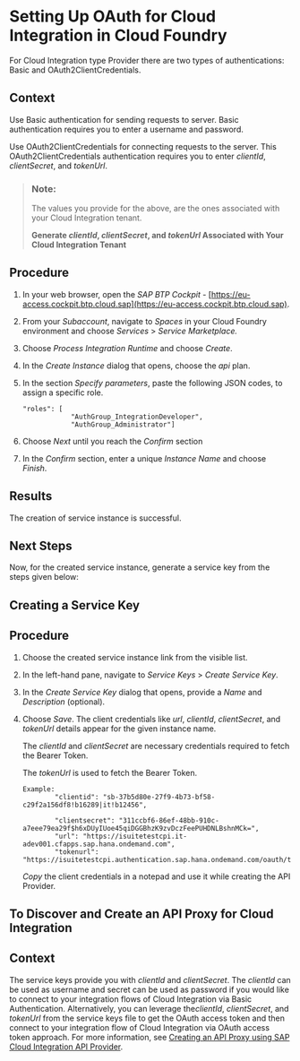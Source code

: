 <!-- loio641c56b41dfb4ca48328e64d284a97be -->

# Setting Up OAuth for Cloud Integration in Cloud Foundry

For Cloud Integration type Provider there are two types of authentications: Basic and OAuth2ClientCredentials.



## Context

Use Basic authentication for sending requests to server. Basic authentication requires you to enter a username and password.

Use OAuth2ClientCredentials for connecting requests to the server. This OAuth2ClientCredentials authentication requires you to enter *clientId*, *clientSecret*, and *tokenUrl*.

> ### Note:  
> The values you provide for the above, are the ones associated with your Cloud Integration tenant.
> 
> **Generate *clientId*, *clientSecret*, and *tokenUrl* Associated with Your Cloud Integration Tenant**



## Procedure

1.  In your web browser, open the *SAP BTP Cockpit* - [https://eu-access.cockpit.btp.cloud.sap](https://eu-access.cockpit.btp.cloud.sap).

2.  From your *Subaccount*, navigate to *Spaces* in your Cloud Foundry environment and choose *Services* \> *Service Marketplace.*

3.  Choose *Process Integration Runtime* and choose *Create*.

4.  In the *Create Instance* dialog that opens, choose the *api* plan.

5.  In the section *Specify parameters*, paste the following JSON codes, to assign a specific role.

    ```
    "roles": [
                "AuthGroup_IntegrationDeveloper",
                "AuthGroup_Administrator"]
    
    ```

6.  Choose *Next* until you reach the *Confirm* section

7.  In the *Confirm* section, enter a unique *Instance Name* and choose *Finish*.




<a name="loio641c56b41dfb4ca48328e64d284a97be__result_zpd_zy3_zsb"/>

## Results

The creation of service instance is successful.



<a name="loio641c56b41dfb4ca48328e64d284a97be__postreq_am5_zy3_zsb"/>

## Next Steps

Now, for the created service instance, generate a service key from the steps given below:

<a name="task_mc5_3n3_zsb"/>

<!-- task\_mc5\_3n3\_zsb -->

## Creating a Service Key



<a name="task_mc5_3n3_zsb__steps_nqw_m53_zsb"/>

## Procedure

1.  Choose the created service instance link from the visible list.

2.  In the left-hand pane, navigate to *Service Keys* \> *Create Service Key*.

3.  In the *Create Service Key* dialog that opens, provide a *Name* and *Description* \(optional\).

4.  Choose *Save*. The client credentials like *url*, *clientId*, *clientSecret*, and *tokenUrl* details appear for the given instance name.

    The *clientId* and *clientSecret* are necessary credentials required to fetch the Bearer Token.

    The *tokenUrl* is used to fetch the Bearer Token.

    ```
    Example:
            "clientid": "sb-37b5d80e-27f9-4b73-bf58-c29f2a156df8!b16289|it!b12456",
    
            "clientsecret": "311ccbf6-86ef-48bb-910c-a7eee79ea29f$h6xDUyIUoe45qiDGGBhzK9zvDczFeePUHDNLBshnMCk=",
            "url": "https://isuitetestcpi.it-adev001.cfapps.sap.hana.ondemand.com",
            "tokenurl": "https://isuitetestcpi.authentication.sap.hana.ondemand.com/oauth/token"
    
    ```

    *Copy* the client credentials in a notepad and use it while creating the API Provider.


<a name="task_emw_lz3_zsb"/>

<!-- task\_emw\_lz3\_zsb -->

## To Discover and Create an API Proxy for Cloud Integration



<a name="task_emw_lz3_zsb__context_ezz_qz3_zsb"/>

## Context

The service keys provide you with *clientId* and *clientSecret*. The *clientId* can be used as username and secret can be used as password if you would like to connect to your integration flows of Cloud Integration via Basic Authentication. Alternatively, you can leverage the*clientId*, *clientSecret*, and *tokenUrl* from the service keys file to get the OAuth access token and then connect to your integration flow of Cloud Integration via OAuth access token approach. For more information, see [Creating an API Proxy using SAP Cloud Integration API Provider](creating-an-api-proxy-using-sap-cloud-integration-api-provider-aefbd74.md).

